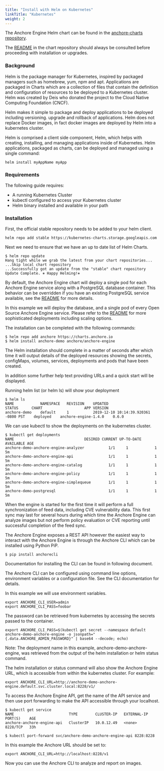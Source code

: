 ```yaml
---
title: "Install with Helm on Kubernetes"
linkTitle: "Kubernetes"
weight: 2
---
```


The Anchore Engine Helm chart can be found in the [anchore-charts repository](https://github.com/anchore/anchore-charts/blob/master/stable/anchore-engine). 

The [README](https://github.com/anchore/anchore-charts/blob/master/stable/anchore-engine/README.md) in the chart repository should always be consulted before proceeding with installation or upgrades.

### Background
Helm is the package manager for Kubernetes, inspired by packaged managers such as homebrew, yum, npm and apt. Applications are packaged in Charts which are a collection of files that contain the definition and configuration of resources to be deployed to a Kubernetes cluster. Helm was created by Deis who donated the project to the Cloud Native Computing Foundation (CNCF).

Helm makes it simple to package and deploy applications to be deployed including versioning. upgrade and rollback of applications. Helm does not replace Docker images, in fact docker images are deployed by Helm into a kubernetes cluster.

Helm is comprised a client side component, Helm, which helps with creating, installing, and managing applications inside of Kubernetes. Helm applications, packaged as charts, can be deployed and managed using a single command:

`helm install myAppName myApp`

### Requirements

The following guide requires:

- A running Kubernetes Cluster
- kubectl configured to access your Kubernetes cluster
- Helm binary installed and available in your path

### Installation
First, the official stable repository needs to be added to your helm client.

```
helm repo add stable https://kubernetes-charts.storage.googleapis.com
```

Next we need to ensure that we have an up to date list of Helm Charts.

```
$ helm repo update
Hang tight while we grab the latest from your chart repositories...
...Skip local chart repository
...Successfully got an update from the "stable" chart repository
Update Complete. ⎈ Happy Helming!⎈
```

By default, the Anchore Engine chart will deploy a single pod for each Anchore Engine service along with a PostgreSQL database container. This behavior can be overridden if you have an existing PostgreSQL service available, see the [README](https://github.com/anchore/anchore-charts/blob/master/stable/anchore-engine/README.md) for more details.

In this example we will deploy the database, and a single pod of every Open Source Anchore Engine service. Please refer to the [README](https://github.com/anchore/anchore-charts/blob/master/stable/anchore-engine/README.md) for more sophisticated deployments including scaling options.

The installation can be completed with the following commands:

```
$ helm repo add anchore https://charts.anchore.io
$ helm install anchore-demo anchore/anchore-engine
```

The Helm installation should complete in a matter of seconds after which time it will output details of the deployed resources showing the secrets, configMaps, volumes, services, deployments and pods that have been created.

In addition some further help text providing URLs and a quick start will be displayed.

Running helm list (or helm ls) will show your deployment

```
$ helm ls
NAME   	        NAMESPACE	REVISION	UPDATED         	                    STATUS  	CHART               	APP VERSION
anchore-demo	default  	1       	2019-12-10 10:14:39.920361 -0800 PST	deployed	anchore-engine-1.4.0	0.6.0
```

We can use kubectl to show the deployments on the kubernetes cluster.

```
$ kubectl get deployments
NAME                                DESIRED CURRENT UP-TO-DATE AVAILABLE AGE
anchore-demo-anchore-engine-analyzer           1/1     1            1           5m
anchore-demo-anchore-engine-api                1/1     1            1           5m
anchore-demo-anchore-engine-catalog            1/1     1            1           5m
anchore-demo-anchore-engine-policy             1/1     1            1           5m
anchore-demo-anchore-engine-simplequeue        1/1     1            1           5m
anchore-demo-postgresql                        1/1     1            1           5m
```

When the engine is started for the first time it will perform a full synchronization of feed data, including CVE vulnerability data. This first sync may last for several hours during which time the Anchore Engine can analyze images but not perform policy evaluation or CVE reporting until successful completion of the feed sync.

The Anchore Engine exposes a REST API however the easiest way to interact with the Anchore Engine is through the Anchore CLI which can be installed using Python PiP.

```
$ pip install anchorecli
```

Documentation for installing the CLI can be found in following document.

The Anchore CLI can be configured using command line options, environment variables or a configuration file. See the CLI documentation for details.

In this example we will use environment variables.

```
export ANCHORE_CLI_USER=admin
export ANCHORE_CLI_PASS=foobar
```

The password can be retrieved from kubernetes by accessing the secrets passed to the container.

```
export ANCHORE_CLI_PASS=$(kubectl get secret --namespace default anchore-demo-anchore-engine -o jsonpath="{.data.ANCHORE_ADMIN_PASSWORD}" | base64 --decode; echo)
```

Note: The deployment name in this example, anchore-demo-anchore-engine, was retrieved from the output of the helm installation or helm status command.

The helm installation or status command will also show the Anchore Engine URL, which is accessible from within the kubernetes cluster. For example:

```
export ANCHORE_CLI_URL=http://anchore-demo-anchore-engine.default.svc.cluster.local:8228/v1/
```

To access the Anchore Engine API, get the name of the API service and then use port forwarding to make the API accessible through your localhost.

```
$ kubectl get service
NAME                         TYPE        CLUSTER-IP   EXTERNAL-IP   PORT(S)    AGE
anchore-anchore-engine-api   ClusterIP   10.0.12.49   <none>        8228/TCP   33h
```
```
$ kubectl port-forward svc/anchore-demo-anchore-engine-api 8228:8228
```

In this example the Anchore URL should be set to:

```
export ANCHORE_CLI_URL=http://localhost:8228/v1
```
Now you can use the Anchore CLI to analyze and report on images.
